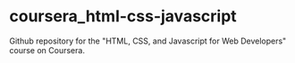 # coursera_html-css-javascript
Github repository for the "HTML, CSS, and Javascript for Web Developers" course on Coursera.
